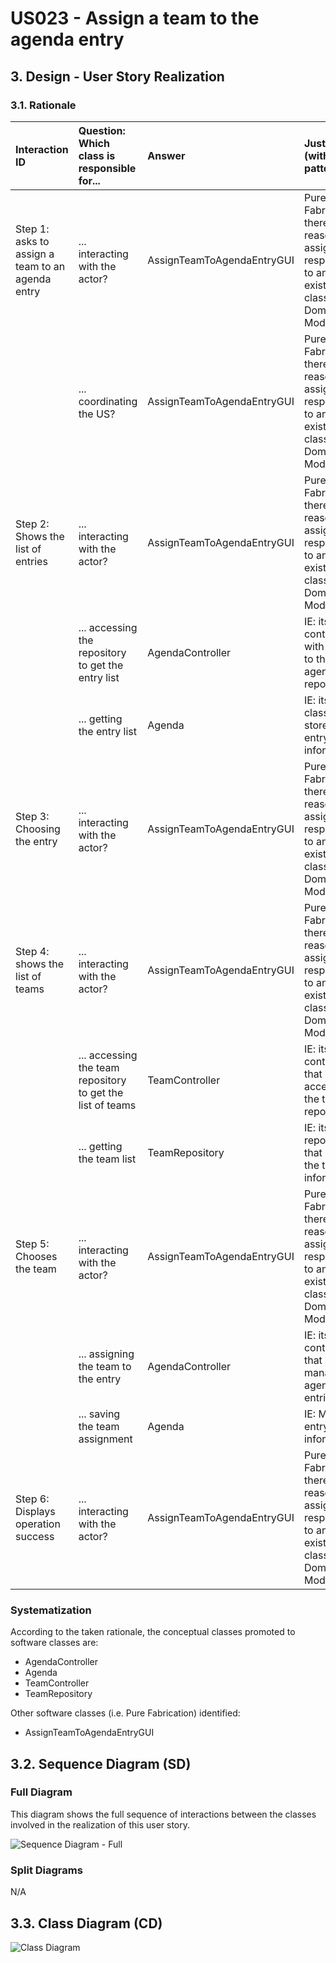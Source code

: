 # US023 - Assign a team to the agenda entry

## 3. Design - User Story Realization

### 3.1. Rationale

| Interaction ID                                   | Question: Which class is responsible for...                | Answer                     | Justification (with patterns)                                                                                 |
|:-------------------------------------------------|:-----------------------------------------------------------|:---------------------------|:--------------------------------------------------------------------------------------------------------------|
| Step 1: asks to assign a team to an agenda entry | ... interacting with the actor?                            | AssignTeamToAgendaEntryGUI | Pure Fabrication: there is no reason to assign this responsibility to any existing class in the Domain Model. |
|                                                  | ... coordinating the US?                                   | AssignTeamToAgendaEntryGUI | Pure Fabrication: there is no reason to assign this responsibility to any existing class in the Domain Model. |
| Step 2: Shows the list of entries                | ... interacting with the actor?                            | AssignTeamToAgendaEntryGUI | Pure Fabrication: there is no reason to assign this responsibility to any existing class in the Domain Model. |
|                                                  | ... accessing the repository to get the entry list         | AgendaController           | IE: its the controller with access to the agenda repository                                                   |
|                                                  | ... getting the entry list                                 | Agenda                     | IE: its the class that stores the entry's information                                                         |
| Step 3: Choosing the entry                       | ... interacting with the actor?                            | AssignTeamToAgendaEntryGUI | Pure Fabrication: there is no reason to assign this responsibility to any existing class in the Domain Model. |
| Step 4: shows the list of teams                  | ... interacting with the actor?                            | AssignTeamToAgendaEntryGUI | Pure Fabrication: there is no reason to assign this responsibility to any existing class in the Domain Model. |
|                                                  | ... accessing the team repository to get the list of teams | TeamController             | IE: its the controller that has access to the team repository                                                 |
|                                                  | ... getting the team list                                  | TeamRepository             | IE: its the repository that stores the team's information                                                     |
| Step 5: Chooses the team                         | ... interacting with the actor?                            | AssignTeamToAgendaEntryGUI | Pure Fabrication: there is no reason to assign this responsibility to any existing class in the Domain Model. |
|                                                  | ... assigning the team to the entry                        | AgendaController           | IE: its the controller that manages the agenda entries                                                        |
|                                                  | ... saving the team assignment                             | Agenda                     | IE: Manages entry's information                                                                               |
| Step 6: Displays operation success               | ... interacting with the actor?                            | AssignTeamToAgendaEntryGUI | Pure Fabrication: there is no reason to assign this responsibility to any existing class in the Domain Model  |

### Systematization ##

According to the taken rationale, the conceptual classes promoted to software classes are:

* AgendaController
* Agenda
* TeamController
* TeamRepository

Other software classes (i.e. Pure Fabrication) identified:

* AssignTeamToAgendaEntryGUI

## 3.2. Sequence Diagram (SD)

### Full Diagram

This diagram shows the full sequence of interactions between the classes involved in the realization of this user story.

![Sequence Diagram - Full](svg/us023-sequence-diagram-full.svg)

### Split Diagrams

N/A

## 3.3. Class Diagram (CD)

![Class Diagram](svg/us023-class-diagram.svg)